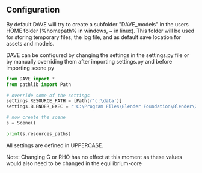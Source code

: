 ## Configuration

By default DAVE will try to create a subfolder "DAVE_models" in the users HOME folder (%homepath% in windows,  ~ in linux). This folder will be used for storing temporary files, the log file, and as default save location for assets and models.

DAVE can be configured by changing the settings in the settings.py file or by manually overriding them after importing settings.py and before importing scene.py

```python
from DAVE import *
from pathlib import Path

# override some of the settings
settings.RESOURCE_PATH = [Path(r'c:\data')]
settings.BLENDER_EXEC = r'C:\Program Files\Blender Foundation\Blender\2.83\blender.exe'

# now create the scene
s = Scene()

print(s.resources_paths)
```

All settings are defined in UPPERCASE.

Note: Changing G or RHO has no effect at this moment as these values would also need to be changed in the equilibrium-core